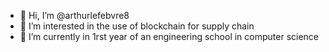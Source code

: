 - 👋 Hi, I’m @arthurlefebvre8
- 👀 I’m interested in the use of blockchain for supply chain
- 🌱 I’m currently in 1rst year of an engineering school in computer science

<!---
arthurlefebvre8/arthurlefebvre8 is a ✨ special ✨ repository because its `README.md` (this file) appears on your GitHub profile.
You can click the Preview link to take a look at your changes.
--->
